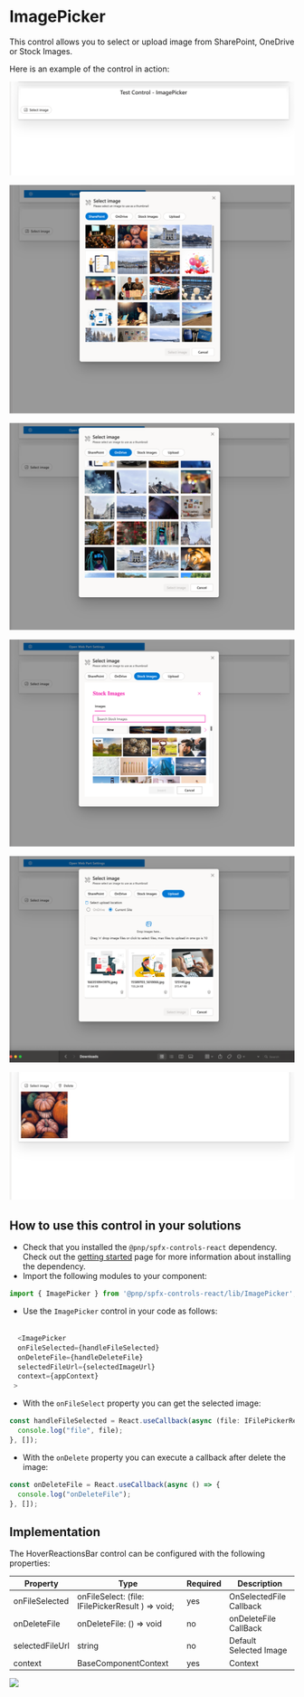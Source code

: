 # ImagePicker

This control allows you to select or upload image from SharePoint, OneDrive or Stock Images.

Here is an example of the control in action:

![imagepicker](../assets/ImagePicker00.png)

![imagepicker](../assets/ImagePicker01.png)

![imagepicker](../assets/ImagePicker02.png)

![imagepicker](../assets/ImagePicker03.png)

![imagepicker](../assets/ImagePicker04.png)

![imagepicker](../assets/ImagePicker05.png)

## How to use this control in your solutions

- Check that you installed the `@pnp/spfx-controls-react` dependency. Check out the [getting started](../../#getting-started) page for more information about installing the dependency.
- Import the following modules to your component:

```TypeScript
import { ImagePicker } from '@pnp/spfx-controls-react/lib/ImagePicker';
```

- Use the `ImagePicker` control in your code as follows:

```Typescript

  <ImagePicker
  onFileSelected={handleFileSelected}
  onDeleteFile={handleDeleteFile}
  selectedFileUrl={selectedImageUrl}
  context={appContext}
 >
```

- With the `onFileSelect` property you can get the selected image:

```typescript
const handleFileSelected = React.useCallback(async (file: IFilePickerResult) => {
  console.log("file", file);
}, []);
```

- With the `onDelete` property you can execute a callback after delete the image:

```typescript
const onDeleteFile = React.useCallback(async () => {
  console.log("onDeleteFile");
}, []);
```

## Implementation

The HoverReactionsBar control can be configured with the following properties:

| Property        | Type                                              | Required | Description             |
| --------------- | ------------------------------------------------- | -------- | ----------------------- |
| onFileSelected  | onFileSelect: (file: IFilePickerResult ) => void; | yes      | OnSelectedFile Callback |
| onDeleteFile    | onDeleteFile: () => void                          | no       | onDeleteFile CallBack   |
| selectedFileUrl | string                                            | no       | Default Selected Image  |
| context         | BaseComponentContext                              | yes      | Context                 |

![](https://telemetry.sharepointpnp.com/sp-dev-fx-controls-react/wiki/controls/ImagePicker)
